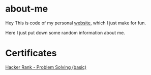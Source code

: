 # about-me

Hey This is code of my personal [website](https://harikrushna.info), which I just make for fun.

Here I just put down some random information about me.

# Certificates

[Hacker Rank - Problem Solving (basic)](https://www.hackerrank.com/certificates/db31ad0cd7b0)
